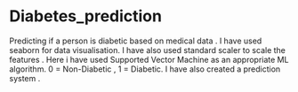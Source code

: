 # Diabetes_prediction
Predicting if a person is diabetic based on medical data .
I have used seaborn for data visualisation.
I have also used standard scaler to scale the features .
Here i have used Supported Vector Machine as an appropriate ML algorithm.
0 = Non-Diabetic , 1 = Diabetic.
I have also created a prediction system .
